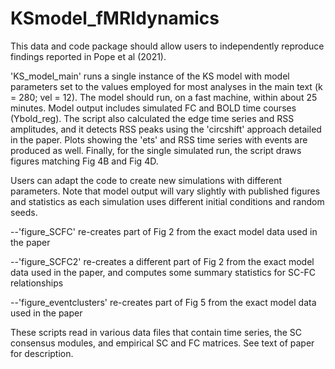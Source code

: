# KSmodel_fMRIdynamics

This data and code package should allow users to independently reproduce findings reported in Pope et al (2021).

'KS_model_main' runs a single instance of the KS model with model parameters set to the values employed for 
most analyses in the main text (k = 280; vel = 12). The model should run, on a fast machine, within 
about 25 minutes.  Model output includes simulated FC and BOLD time courses (Ybold_reg). The script 
also calculated the edge time series and RSS amplitudes, and it detects RSS peaks using the 'circshift'
approach detailed in the paper.  Plots showing the 'ets' and RSS time series with events are produced as well.
Finally, for the single simulated run, the script draws figures matching Fig 4B and Fig 4D.

Users can adapt the code to create new simulations with different parameters. Note that model output will vary 
slightly with published figures and statistics as each simulation uses different initial conditions and 
random seeds.

--'figure_SCFC' re-creates part of Fig 2 from the exact model data used in the paper

--'figure_SCFC2' re-creates a different part of Fig 2 from the exact model data used in the paper, and computes
some summary statistics for SC-FC relationships

--'figure_eventclusters' re-creates part of Fig 5 from the exact model data used in the paper

These scripts read in various data files that contain time series, the SC consensus modules, and empirical SC
and FC matrices.  See text of paper for description.
